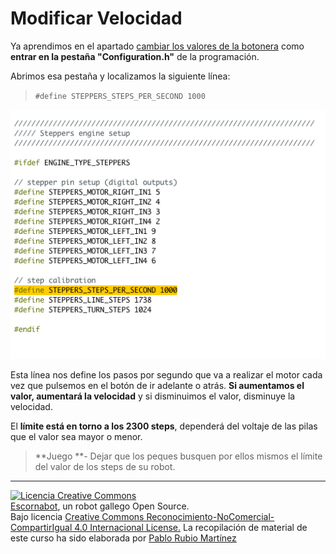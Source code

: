 # Modificar Velocidad

Ya aprendimos en el apartado [cambiar los valores de la botonera](/instalacion-de-la-programacion/cambiar-los-valores-de-la-botonera.md) como **entrar en la pestaña "Configuration.h"** de la programación.

Abrimos esa pestaña y localizamos la siguiente línea:

> `#define STEPPERS_STEPS_PER_SECOND 1000`

![Modificar Velocidad](/assets/modificar-velocidad.png)

Esta línea nos define los pasos por segundo que va a realizar el motor cada vez que pulsemos en el botón de ir adelante o atrás. **Si aumentamos el valor, aumentará la velocidad** y si disminuimos el valor, disminuye la velocidad.

El **límite está en torno a los 2300 steps**, dependerá del voltaje de las pilas que el valor sea mayor o menor.

> **Juego **- Dejar que los peques busquen por ellos mismos el límite del valor de los steps de su robot.

---

[![Licencia Creative Commons](https://licensebuttons.net/l/by-nc-sa/4.0/80x15.png)](https://creativecommons.org/licenses/by-nc-sa/4.0/)  
[Escornabot](http://escornabot.com/web/), un robot gallego Open Source.  
Bajo licencia [Creative Commons Reconocimiento-NoComercial-CompartirIgual 4.0 Internacional License.](https://creativecommons.org/licenses/by-nc-sa/4.0/)
La recopilación de material de este curso ha sido elaborada por [Pablo Rubio Martínez](https://legacy.gitbook.com/@pablorubiomartinez)





